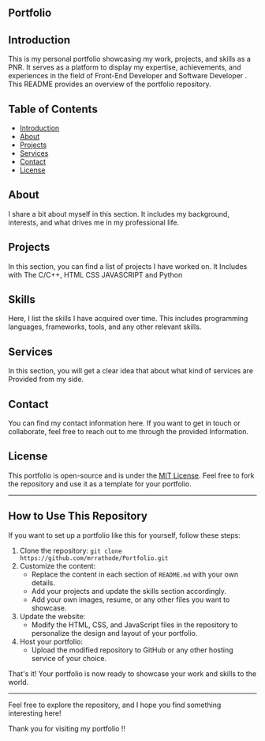 ## Portfolio

## Introduction

This is my personal portfolio showcasing my work, projects, and skills as a PNR. It serves as a platform to display my expertise, achievements, and experiences in the field of Front-End Developer and Software Developer . This README provides an overview of the portfolio repository.

## Table of Contents

- [Introduction](#introduction)
 - [About](#about)
- [Projects](#projects)
- [Services](#Services)
- [Contact](#contact)
- [License](#license)



## About

I share a bit about myself in this section. It includes my background, interests, and what drives me in my professional life.

## Projects

In this section, you can find a list of projects I have worked on. It Includes with The C/C++, HTML CSS JAVASCRIPT and Python

## Skills

Here, I list the skills I have acquired over time. This includes programming languages, frameworks, tools, and any other relevant skills.

## Services

In this section, you will get a clear idea that about  what kind of services are Provided from my side.

## Contact

You can find my contact information here. If you want to get in touch or collaborate, feel free to reach out to me through the provided Information.

## License

This portfolio is open-source and is under the [MIT License](LICENSE). Feel free to fork the repository and use it as a template for your portfolio.

---

## How to Use This Repository

If you want to set up a portfolio like this for yourself, follow these steps:

1. Clone the repository: `git clone https://github.com/mrrathode/Portfolio.git`
2. Customize the content:
   - Replace the content in each section of `README.md` with your own details.
   - Add your projects and update the skills section accordingly.
   - Add your own images, resume, or any other files you want to showcase.
3. Update the website:
   - Modify the HTML, CSS, and JavaScript files in the repository to personalize the design and layout of your portfolio.
4. Host your portfolio:
   - Upload the modified repository to GitHub or any other hosting service of your choice.

That's it! Your portfolio is now ready to showcase your work and skills to the world.

---

Feel free to explore the repository, and I hope you find something interesting here!

Thank you for visiting my portfolio !!
